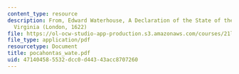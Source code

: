 ```yaml
---
content_type: resource
description: From, Edward Waterhouse, A Declaration of the State of the Colony in
  Virginia (London, 1622)
file: https://ol-ocw-studio-app-production.s3.amazonaws.com/courses/21l-007j-after-columbus-fall-2003/471404585532dcc0d44343acc8707260_pocahontas_wate.pdf
file_type: application/pdf
resourcetype: Document
title: pocahontas_wate.pdf
uid: 47140458-5532-dcc0-d443-43acc8707260
---
```

